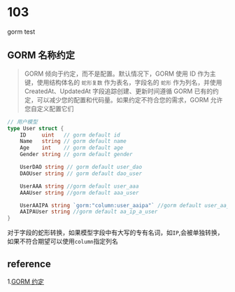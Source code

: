 # 103

gorm test

## GORM 名称约定

> GORM 倾向于约定，而不是配置。默认情况下，GORM 使用 ID 作为主键，使用结构体名的 `蛇形复数` 作为表名，字段名的 `蛇形` 作为列名，并使用 CreatedAt、UpdatedAt 字段追踪创建、更新时间遵循 GORM 已有的约定，可以减少您的配置和代码量。如果约定不符合您的需求，GORM 允许您自定义配置它们

```go
// 用户模型
type User struct {
	ID     uint   // gorm default id
	Name   string // gorm default name
	Age    int    // gorm default age
	Gender string // gorm default gender

	UserDAO string // gorm default user_dao
	DAOUser string // gorm default dao_user

	UserAAA string //gorm default user_aaa
	AAAUser string //gorm default aaa_user

	UserAAIPA string `gorm:"column:user_aaipa"` //gorm default user_aa_ip_a, change to user_aaipa through column
	AAIPAUser string //gorm default aa_ip_a_user
}
```

对于字段的蛇形转换，如果模型字段中有大写的专有名词，如`IP`,会被单独转换，如果不符合期望可以使用`column`指定列名



## reference

1.[GORM 约定](https://gorm.io/zh_CN/docs/conventions.html)

